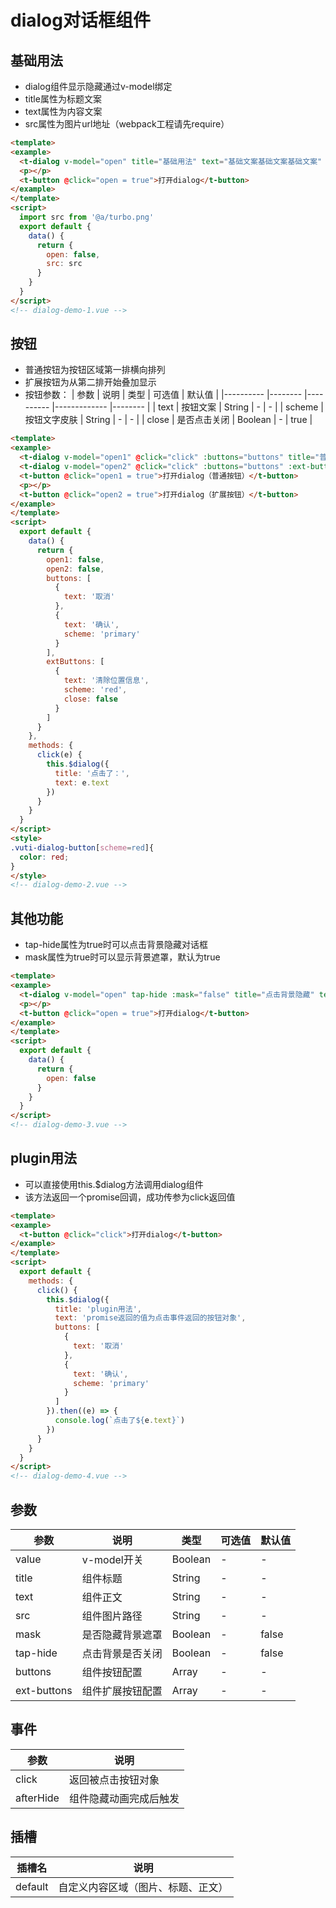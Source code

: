 # dialog对话框组件

## 基础用法
+ dialog组件显示隐藏通过v-model绑定
+ title属性为标题文案
+ text属性为内容文案
+ src属性为图片url地址（webpack工程请先require）
```html
<template>
<example>
  <t-dialog v-model="open" title="基础用法" text="基础文案基础文案基础文案" :src="src"></t-dialog>
  <p></p>
  <t-button @click="open = true">打开dialog</t-button>
</example>
</template>
<script>
  import src from '@a/turbo.png'
  export default {
    data() {
      return {
        open: false,
        src: src
      }
    }
  }
</script>
<!-- dialog-demo-1.vue -->
```

## 按钮
+ 普通按钮为按钮区域第一排横向排列
+ 扩展按钮为从第二排开始叠加显示
+ 按钮参数：
  | 参数      | 说明    | 类型      | 可选值       | 默认值   |
  |---------- |-------- |---------- |-------------  |-------- |
  | text     | 按钮文案   | String  |   -   |   -   |
  | scheme     | 按钮文字皮肤   | String    | - |  -  |
  | close     | 是否点击关闭   | Boolean    | - |  true  |
```html
<template>
<example>
  <t-dialog v-model="open1" @click="click" :buttons="buttons" title="普通按钮" text="基础文案基础文案基础文案"></t-dialog>
  <t-dialog v-model="open2" @click="click" :buttons="buttons" :ext-buttons="extButtons" title="扩展按钮" text="基础文案基础文案基础文案"></t-dialog>
  <t-button @click="open1 = true">打开dialog（普通按钮）</t-button>
  <p></p>
  <t-button @click="open2 = true">打开dialog（扩展按钮）</t-button>
</example>
</template>
<script>
  export default {
    data() {
      return {
        open1: false,
        open2: false,
        buttons: [
          {
            text: '取消'
          },
          {
            text: '确认',
            scheme: 'primary'
          }
        ],
        extButtons: [
          {
            text: '清除位置信息',
            scheme: 'red',
            close: false
          }
        ]
      }
    },
    methods: {
      click(e) {
        this.$dialog({
          title: '点击了：',
          text: e.text
        })
      }
    }
  }
</script>
<style>
.vuti-dialog-button[scheme=red]{
  color: red;
}
</style>
<!-- dialog-demo-2.vue -->
```

## 其他功能
+ tap-hide属性为true时可以点击背景隐藏对话框
+ mask属性为true时可以显示背景遮罩，默认为true
```html
<template>
<example>
  <t-dialog v-model="open" tap-hide :mask="false" title="点击背景隐藏" text="不显示背景遮罩！不显示背景遮罩！"></t-dialog>
  <p></p>
  <t-button @click="open = true">打开dialog</t-button>
</example>
</template>
<script>
  export default {
    data() {
      return {
        open: false
      }
    }
  }
</script>
<!-- dialog-demo-3.vue -->
```


## plugin用法
+ 可以直接使用this.$dialog方法调用dialog组件
+ 该方法返回一个promise回调，成功传参为click返回值
```html
<template>
<example>
  <t-button @click="click">打开dialog</t-button>
</example>
</template>
<script>
  export default {
    methods: {
      click() {
        this.$dialog({
          title: 'plugin用法',
          text: 'promise返回的值为点击事件返回的按钮对象',
          buttons: [
            {
              text: '取消'
            },
            {
              text: '确认',
              scheme: 'primary'
            }
          ]
        }).then((e) => {
          console.log(`点击了${e.text}`)
        })
      }
    }
  }
</script>
<!-- dialog-demo-4.vue -->
```


## 参数
  | 参数      | 说明    | 类型      | 可选值       | 默认值   |
  |---------- |-------- |---------- |-------------  |-------- |
  | value     | v-model开关   | Boolean  |   -   |   -   |
  | title     | 组件标题   | String    | - |  -  |
  | text     | 组件正文   | String    | - |  -  |
  | src     | 组件图片路径   | String    | - |  -  |
  | mask     | 是否隐藏背景遮罩   | Boolean    | - |  false  |
  | tap-hide     | 点击背景是否关闭   | Boolean    | - |  false  |
  | buttons     | 组件按钮配置   | Array    | - |  -  |
  | ext-buttons     | 组件扩展按钮配置   | Array    | - |  -  |

## 事件
  | 参数      | 说明    |
  |---------- |-------- |
  | click     | 返回被点击按钮对象   |
  | afterHide     | 组件隐藏动画完成后触发   |

## 插槽
  | 插槽名      | 说明    |
  |---------- |-------- |
  | default     | 自定义内容区域（图片、标题、正文）   |
